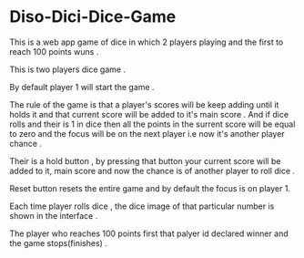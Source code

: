 # Diso-Dici-Dice-Game

This is a web app game of dice in which 2 players playing and the first to reach 100 points  wuns .

This is two players dice game .

By default player 1 will start the game .

The rule of the game is that a player's scores will be keep adding until it holds it and that current score will be added to it's main score . And if dice rolls and their is 1 in dice then all the points in the surrent score will be equal to zero and the focus will be on the next player i.e now it's another player chance .

Their is a hold button , by pressing that button your current score will be added to it, main score and now the chance is of another player to roll dice .

Reset button resets the entire game and by default the focus is on player 1.

Each time player rolls dice , the dice image of that particular number is shown in the interface .

The player who reaches  100 points first that palyer id declared winner and the game stops(finishes) . 
